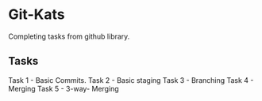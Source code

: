 # Git-Kats

Completing tasks from github library.
## Tasks
Task 1 - Basic Commits. 
Task 2 - Basic staging
Task 3 - Branching
Task 4 - Merging
Task 5 - 3-way- Merging


